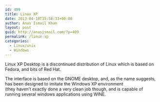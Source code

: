 ```yaml
---
id: 409
title: Linux XP
date: 2013-04-18T15:58:33+00:00
author: Anas Ismail Khan
layout: post
guid: http://anasismail.com/?p=409
permalink: /linux-xp
categories:
  - Linux/unix
  - Windows
---
```

Linux XP Desktop is a discontinued distribution of Linux which is based on Fedora, and bits of Red Hat.

The interface is based on the GNOME desktop, and, as the name suggests, has been designed to imitate the Windows XP environment (they haven&#8217;t exactly done a very clean job though, and is capable of running several windows applications using WINE.